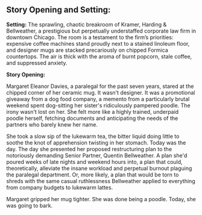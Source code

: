 ## Story Opening and Setting:

**Setting:** The sprawling, chaotic breakroom of Kramer, Harding & Bellweather, a prestigious but perpetually understaffed corporate law firm in downtown Chicago. The room is a testament to the firm’s priorities: expensive coffee machines stand proudly next to a stained linoleum floor, and designer mugs are stacked precariously on chipped Formica countertops. The air is thick with the aroma of burnt popcorn, stale coffee, and suppressed anxiety.

**Story Opening:**

Margaret Eleanor Davies, a paralegal for the past seven years, stared at the chipped corner of her ceramic mug. It wasn't designer. It was a promotional giveaway from a dog food company, a memento from a particularly brutal weekend spent dog-sitting her sister's ridiculously pampered poodle. The irony wasn't lost on her. She felt more like a highly trained, underpaid poodle herself, fetching documents and anticipating the needs of the partners who barely knew her name.

She took a slow sip of the lukewarm tea, the bitter liquid doing little to soothe the knot of apprehension twisting in her stomach. Today was the day. The day she presented her proposed restructuring plan to the notoriously demanding Senior Partner, Quentin Bellweather. A plan she'd poured weeks of late nights and weekend hours into, a plan that could, theoretically, alleviate the insane workload and perpetual burnout plaguing the paralegal department. Or, more likely, a plan that would be torn to shreds with the same casual ruthlessness Bellweather applied to everything from company budgets to lukewarm lattes.

Margaret gripped her mug tighter. She was done being a poodle. Today, she was going to bark.
